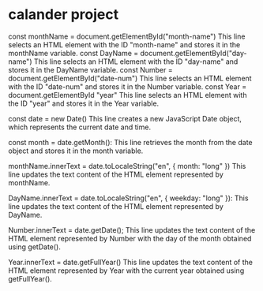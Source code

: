 # calander project
const monthName = document.getElementById("month-name") This line selects an HTML element with the ID "month-name" and stores it in the monthName variable.
const DayName = document.getElementById("day-name") This line selects an HTML element with the ID "day-name" and stores it in the DayName variable.
const Number = document.getElementById("date-num") This line selects an HTML element with the ID "date-num" and stores it in the Number variable.
const Year = document.getElementById "year" This line selects an HTML element with the ID "year" and stores it in the Year variable.

const date = new Date() This line creates a new JavaScript Date object, which represents the current date and time.

const month = date.getMonth(): This line retrieves the month from the date object and stores it in the month variable.

monthName.innerText = date.toLocaleString("en", { month: "long" }) This line updates the text content of the HTML element represented by monthName.

DayName.innerText = date.toLocaleString("en", { weekday: "long" }): This line updates the text content of the HTML element represented by DayName.

Number.innerText = date.getDate(); This line updates the text content of the HTML element represented by Number with the day of the month obtained using getDate().

Year.innerText = date.getFullYear() This line updates the text content of the HTML element represented by Year with the current year obtained using getFullYear().